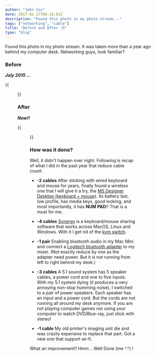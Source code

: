 ```yaml
---
author: "John Siu"
date: 2017-02-27T06:16:01Z
description: "Found this photo in my photo stream..."
tags: ["networking", "cable"]
title: "Before and After :D"
type: "blog"
---
```


Found this photo in my photo stream. It was taken more than a year ago behind my computer desk. Networking guys, look familiar?
<!--more-->
### Before

***July 2015 ...***

{{<figure src="https://raw.githubusercontent.com/J-Siu/johnsiu.com/master/static/img/before-and-after-01.jpg">}}

### After

***Now!!***

{{<figure src="https://raw.githubusercontent.com/J-Siu/johnsiu.com/master/static/img/before-and-after-02.jpg">}}

### How was it done?

Well, it didn't happen over night. Following is recap of what I did in the past year that reduce cable count:

- **-2 cables** After sticking with wired keyboard and mouse for years, finally found a wireless one that I will give it a try, the [MS Designer Desktop (keyboard + mouse)](https://www.microsoft.com/accessories/en-us/products/keyboards/designer-bluetooth-desktop/7n9-00001). Its battery last, low profile, has media keys, good looking, and most importantly, it has **NUM PAD**!! That is a must for me.

- **-4 cables** [Synergy](https://symless.com/synergy/) is a keyboard/mouse sharing software that works across MacOS, Linux and Windows. With it I get rid of the [kvm switch](https://en.wikipedia.org/wiki/KVM_switch).

- **-1 pair** Enabling bluetooth audio in my Mac Mini and connect a [Logitech bluetooth adapter](http://www.logitech.com/en-us/product/bluetooth-audio-adapter) to my mixer. (Not exactly reduce by one as the adapter need power. But it is not running from left to right behind my desk.)

- **-3 cables** A 5.1 sound system has 5 speaker cables, a power cord and one to five inputs. With my 5.1 system dying (it produces a very annoying non-stop humming noise), I switched to a pair of power speakers. Each speaker has an input and a power cord. But the cords are not running all around my desk anymore. If you are not playing computer games nor using your computer to watch DVD/Blue-ray, just stick with stereo!

- **-1 cable** My old printer's imaging unit die and was crazily expensive to replace that part. Got a new one that support wi-fi.

What an improvement!! Hmm .. Well Done (me ^.^) !
